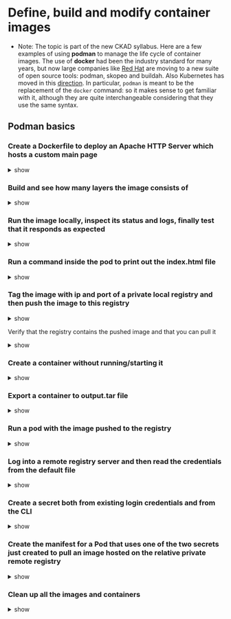 # Define, build and modify container images

- Note: The topic is part of the new CKAD syllabus. Here are a few examples of using **podman** to manage the life cycle of container images. The use of **docker** had been the industry standard for many years, but now large companies like [Red Hat](https://www.redhat.com/en/blog/say-hello-buildah-podman-and-skopeo) are moving to a new suite of open source tools: podman, skopeo and buildah. Also Kubernetes has moved in this [direction](https://kubernetes.io/blog/2022/02/17/dockershim-faq/). In particular, `podman` is meant to be the replacement of the `docker` command: so it makes sense to get familiar with it, although they are quite interchangeable considering that they use the same syntax.

## Podman basics

### Create a Dockerfile to deploy an Apache HTTP Server which hosts a custom main page

<details><summary>show</summary>
<p>

```Dockerfile
FROM docker.io/httpd:2.4
RUN echo "Hello, World!" > /usr/local/apache2/htdocs/index.html
```

</p>
</details>

### Build and see how many layers the image consists of

<details><summary>show</summary>
<p>

```bash
:~$ podman build -t simpleapp .
STEP 1/2: FROM httpd:2.4
STEP 2/2: RUN echo "Hello, World!" > /usr/local/apache2/htdocs/index.html
COMMIT simpleapp
--> ef4b14a72d0
Successfully tagged localhost/simpleapp:latest
ef4b14a72d02ae0577eb0632d084c057777725c279e12ccf5b0c6e4ff5fd598b

:~$ podman images
REPOSITORY               TAG         IMAGE ID      CREATED        SIZE
localhost/simpleapp      latest      ef4b14a72d02  8 seconds ago  148 MB
docker.io/library/httpd  2.4         98f93cd0ec3b  7 days ago     148 MB

:~$ podman image tree localhost/simpleapp:latest
Image ID: ef4b14a72d02
Tags:     [localhost/simpleapp:latest]
Size:     147.8MB
Image Layers
├── ID: ad6562704f37 Size:  83.9MB
├── ID: c234616e1912 Size: 3.072kB
├── ID: c23a797b2d04 Size: 2.721MB
├── ID: ede2e092faf0 Size: 61.11MB
├── ID: 971c2cdf3872 Size: 3.584kB Top Layer of: [docker.io/library/httpd:2.4]
└── ID: 61644e82ef1f Size: 6.144kB Top Layer of: [localhost/simpleapp:latest]
```

</p>
</details>

### Run the image locally, inspect its status and logs, finally test that it responds as expected

<details><summary>show</summary>
<p>

```bash
:~$ podman run -d --name test -p 8080:80 localhost/simpleapp
2f3d7d613ea6ba19703811d30704d4025123c7302ff6fa295affc9bd30e532f8

:~$ podman ps
CONTAINER ID  IMAGE                       COMMAND           CREATED        STATUS            PORTS                 NAMES
2f3d7d613ea6  localhost/simpleapp:latest  httpd-foreground  5 seconds ago  Up 6 seconds ago  0.0.0.0:8080->80/tcp  test

:~$ podman logs test
AH00558: httpd: Could not reliably determine the server's fully qualified domain name, using 10.0.2.100. Set the 'ServerName' directive globally to suppress this message
AH00558: httpd: Could not reliably determine the server's fully qualified domain name, using 10.0.2.100. Set the 'ServerName' directive globally to suppress this message
[Sat Jun 04 16:15:38.071377 2022] [mpm_event:notice] [pid 1:tid 139756978220352] AH00489: Apache/2.4.53 (Unix) configured -- resuming normal operations
[Sat Jun 04 16:15:38.073570 2022] [core:notice] [pid 1:tid 139756978220352] AH00094: Command line: 'httpd -D FOREGROUND'

:~$ curl 0.0.0.0:8080
Hello, World!
```

</p>
</details>

### Run a command inside the pod to print out the index.html file

<details><summary>show</summary>
<p>

```bash
:~$ podman exec -it test cat /usr/local/apache2/htdocs/index.html
Hello, World!
```

</p>
</details>

### Tag the image with ip and port of a private local registry and then push the image to this registry

<details><summary>show</summary>
<p>

> Note: Some small distributions of Kubernetes (such as [microk8s](https://microk8s.io/docs/registry-built-in)) have a built-in registry you can use for this exercise. If this is not your case, you'll have to setup it on your own.

```bash
:~$ podman tag localhost/simpleapp $registry_ip:5000/simpleapp

:~$ podman push $registry_ip:5000/simpleapp
```

</p>
</details>

Verify that the registry contains the pushed image and that you can pull it

<details><summary>show</summary>
<p>

</p>
</details>

### Create a container without running/starting it

<details><summary>show</summary>
<p>

</p>
</details>

### Export a container to output.tar file

<details><summary>show</summary>
<p>

</p>
</details>

### Run a pod with the image pushed to the registry

<details><summary>show</summary>
<p>

</p>
</details>

### Log into a remote registry server and then read the credentials from the default file

<details><summary>show</summary>
<p>

> Note: The two most used container registry servers with a free plan are [DockerHub](https://hub.docker.com/) and [Quay.io](https://quay.io/).

</p>
</details>

### Create a secret both from existing login credentials and from the CLI

<details><summary>show</summary>
<p>

</p>
</details>

### Create the manifest for a Pod that uses one of the two secrets just created to pull an image hosted on the relative private remote registry

<details><summary>show</summary>
<p>

</p>
</details>

### Clean up all the images and containers

<details><summary>show</summary>
<p>

</p>
</details>
